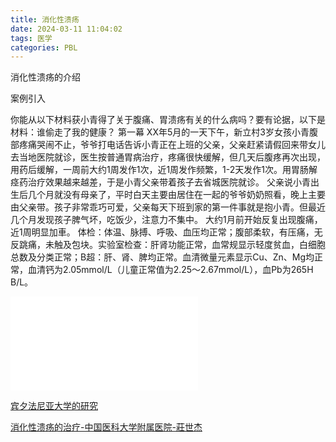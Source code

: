```yaml
---
title: 消化性溃疡
date: 2024-03-11 11:04:02
tags: 医学
categories: PBL
---
```


消化性溃疡的介绍

案例引入

你能从以下材料获小青得了关于腹痛、胃溃疡有关的什么病吗？要有论据，以下是材料：谁偷走了我的健康？ 第一幕 XX年5月的一天下午，新立村3岁女孩小青腹部疼痛哭闹不止，爷爷打电话告诉小青正在上班的父亲，父亲赶紧请假回来带女儿去当地医院就诊，医生按普通胃病治疗，疼痛很快缓解，但几天后腹疼再次出现，用药后缓解，一周前大约1周发作1次，近1周发作频繁，1-2天发作1次。用胃肠解痉药治疗效果越来越差，于是小青父亲带着孩子去省城医院就诊。 父亲说小青出生后几个月就没有母亲了，平时白天主要由居住在一起的爷爷奶奶照看，晚上主要由父亲带。孩子非常乖巧可爱，父亲每天下班到家的第一件事就是抱小青。但最近几个月发现孩子脾气坏，吃饭少，注意力不集中。 大约1月前开始反复出现腹痛，近1周明显加車。 体检：体温、脉搏、呼吸、血压均正常；腹部柔软，有压痛，无反跳痛，未触及包块。实验室检查：肝肾功能正常，血常规显示轻度贫血，白细胞总数及分类正常；B超：肝、肾、脾均正常。血清微量元素显示Cu、Zn、Mg均正常，血清钙为2.05mmol/L（儿童正常值为2.25～2.67mmol/L），血Pb为265H B/L。



<iframe src="//player.bilibili.com/player.html?aid=1851577409&bvid=BV1RW421F7p4&cid=1464572104&p=1&autoplay=0" scrolling="no" border="0" frameborder="no" framespacing="0" allowfullscreen="true"> </iframe>



[宾夕法尼亚大学的研究](https://www.pennmedicine.org/for-patients-and-visitors/patient-information/conditions-treated-a-to-z/peptic-ulcer-disease#:~:text=A%20peptic%20ulcer%20is%20an,part%20of%20the%20small%20intestine)

[消化性溃疡的治疗-中国医科大学附属医院-莊世杰](https://www.cmuh.cmu.edu.tw/NewsInfo/NewsArticle?no=4460#:~:text=消化性潰瘍泛指,病人不得不一再回診%E3%80%82)
